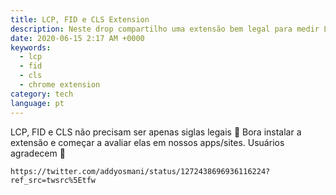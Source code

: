 ```yaml
---
title: LCP, FID e CLS Extension
description: Neste drop compartilho uma extensão bem legal para medir LCP, FID e CLS.
date: 2020-06-15 2:17 AM +0000
keywords:
  - lcp
  - fid
  - cls
  - chrome extension
category: tech
language: pt
---
```


LCP, FID e CLS não precisam ser apenas siglas legais 🤣 Bora instalar a extensão e começar a avaliar elas em nossos apps/sites. Usuários agradecem 🌸

```tweet
https://twitter.com/addyosmani/status/1272438696936116224?ref_src=twsrc%5Etfw
```
